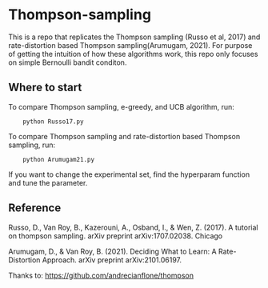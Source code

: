 # Thompson-sampling

This is a repo that replicates the Thompson sampling (Russo et al, 2017) and rate-distortion based Thompson sampling(Arumugam, 2021).
For purpose of getting the intuition of how these algorithms work, this repo only focuses on simple Bernoulli bandit conditon.

## Where to start 

To compare Thompson sampling, e-greedy, and UCB algorithm, run:

        python Russo17.py
        
To compare Thompson sampling and rate-distortion based Thompson sampling, run:
        
        python Arumugam21.py
        
If you want to change the experimental set, find the hyperparam function and tune the parameter.

## Reference

Russo, D., Van Roy, B., Kazerouni, A., Osband, I., & Wen, Z. (2017). A tutorial on thompson sampling. arXiv preprint arXiv:1707.02038.
Chicago	

Arumugam, D., & Van Roy, B. (2021). Deciding What to Learn: A Rate-Distortion Approach. arXiv preprint arXiv:2101.06197.

Thanks to: https://github.com/andrecianflone/thompson
